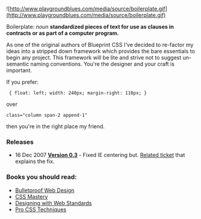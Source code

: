 ![http://www.playgroundblues.com/media/source/boilerplate.gif](http://www.playgroundblues.com/media/source/boilerplate.gif)

Boilerplate: _noun_ **standardized pieces of text for use as clauses in contracts or as part of a computer program.**

As one of the original authors of Blueprint CSS I've decided to re-factor my ideas into a stripped down framework which provides the bare essentials to begin any project. This framework will be lite and strive not to suggest un-semantic naming conventions. You're the designer and your craft is important.

If you prefer:

```
 { float: left; width: 240px; margin-right: 110px; }
```

over

```
class="column span-2 append-1"
```

then you're in the right place my friend.

### Releases ###
  * 16 Dec 2007 **[Version 0.3](http://css-boilerplate.googlecode.com/files/css-boilerplate-v03.zip)** - Fixed IE centering but. [Related ticket](http://code.google.com/p/css-boilerplate/issues/detail?id=1) that explains the fix.

### Books you should read: ###

  * [Bulletproof Web Design](http://www.amazon.com/dp/0321509021/)
  * [CSS Mastery](http://www.amazon.com/dp/1590596145/)
  * [Designing with Web Standards](http://www.amazon.com/dp/0321385551/)
  * [Pro CSS Techniques](http://www.amazon.com/dp/159059732X/)
